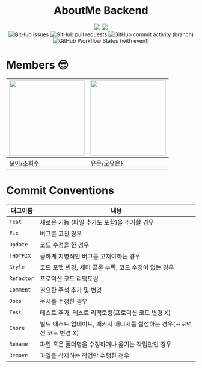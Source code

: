 <h1 align="center">AboutMe Backend</h1>
<div align="center">
<img src="https://img.shields.io/badge/Spring-6DB33F?style=flat&logo=Spring&logoColor=white" />
<img src="https://img.shields.io/badge/AWS-232F3E?style=flat&logo=AmazonAWS&logoColor=white" />
</div>

<div align="center">
<img alt="GitHub issues" src="https://img.shields.io/github/issues/bookjamm/BE?">
<img alt="GitHub pull requests" src="https://img.shields.io/github/issues-pr/bookjamm/be?&label=PRs">
<img alt="GitHub commit activity (branch)" src="https://img.shields.io/github/commit-activity/w/bookjamm/be?">
<img alt="GitHub Workflow Status (with event)" src="https://img.shields.io/github/actions/workflow/status/bookjamm/BE/ci.yml">
</div>

# Members 😎

| <img width="200px" src="https://avatars.githubusercontent.com/u/87214089?v=4"/> | <img width="200px" src="https://avatars.githubusercontent.com/u/122276414?v=4"/> |
| ------------------------------------------------------------------------------- | ------------------------------------------------------------------------------- |
| [모아/조희수](https://github.com/ranunclulus)                                      |  [유은/오유은](https://github.com/yueunfive)}                                      |

# Commit Conventions

| 태그이름   | 내용                                                                      |
| ---------- | ------------------------------------------------------------------------- |
| `Feat`     | 새로운 기능 (파일 추가도 포함)을 추가할 경우                              |
| `Fix `     | 버그를 고친 경우                                                          |
| `Update`   | 코드 수정을 한 경우                                                       |
| `!HOTFIX`  | 급하게 치명적인 버그를 고쳐야하는 경우                                    |
| `Style`    | 코드 포맷 변경, 세미 콜론 누락, 코드 수정이 없는 경우                     |
| `Refactor` | 프로덕션 코드 리팩토링                                                    |
| `Comment`  | 필요한 주석 추가 및 변경                                                  |
| `Docs`     | 문서를 수정한 경우                                                        |
| `Test`     | 테스트 추가, 테스트 리팩토링(프로덕션 코드 변경 X)                        |
| `Chore`    | 빌드 태스트 업데이트, 패키지 매니저를 설정하는 경우(프로덕션 코드 변경 X) |
| `Rename`   | 파일 혹은 폴더명을 수정하거나 옮기는 작업만인 경우                        |
| `Remove`   | 파일을 삭제하는 작업만 수행한 경우                                        |

